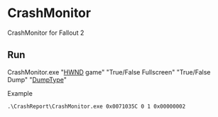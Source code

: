 # CrashMonitor
CrashMonitor for Fallout 2
## Run
CrashMonitor.exe "[HWND](https://docs.microsoft.com/en-us/cpp/mfc/relationship-between-a-cpp-window-object-and-an-hwnd?view=msvc-170) game" "True/False Fullscreen" "True/False Dump" "[DumpType](https://docs.microsoft.com/en-us/windows/win32/api/minidumpapiset/ne-minidumpapiset-minidump_type)"


Example 


```
.\CrashReport\CrashMonitor.exe 0x0071035C 0 1 0x00000002
```
